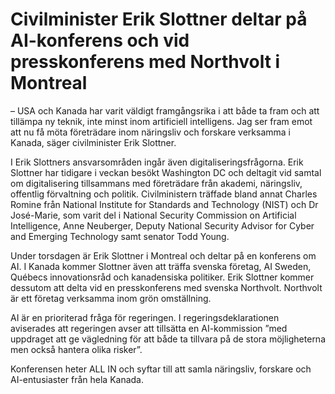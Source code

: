 # Civilminister Erik Slottner deltar på AI-konferens och vid presskonferens med Northvolt i Montreal

– USA och Kanada har varit väldigt framgångsrika i att både ta fram och att tillämpa ny teknik, inte minst inom artificiell intelligens. Jag ser fram emot att nu få möta företrädare inom näringsliv och forskare verksamma i Kanada, säger civilminister Erik Slottner.

I Erik Slottners ansvarsområden ingår även digitaliseringsfrågorna. Erik Slottner har tidigare i veckan besökt Washington DC och deltagit vid samtal om digitalisering tillsammans med företrädare från akademi, näringsliv, offentlig förvaltning och politik. Civilministern träffade bland annat Charles Romine från National Institute for Standards and Technology (NIST) och Dr José-Marie, som varit del i National Security Commission on Artificial Intelligence, Anne Neuberger, Deputy National Security Advisor for Cyber and Emerging Technology samt senator Todd Young.

Under torsdagen är Erik Slottner i Montreal och deltar på en konferens om AI. I Kanada kommer Slottner även att träffa svenska företag, AI Sweden, Québecs innovationsråd och kanadensiska politiker. Erik Slottner kommer dessutom att delta vid en presskonferens med svenska Northvolt. Northvolt är ett företag verksamma inom grön omställning.

AI är en prioriterad fråga för regeringen. I regeringsdeklarationen aviserades att regeringen avser att tillsätta en AI-kommission ”med uppdraget att ge vägledning för att både ta tillvara på de stora möjligheterna men också hantera olika risker”.

Konferensen heter ALL IN och syftar till att samla näringsliv, forskare och AI-entusiaster från hela Kanada.
